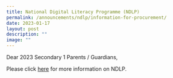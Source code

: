 ```yaml
---
title: National Digital Literacy Programme (NDLP)
permalink: /announcements/ndlp/information-for-procurement/
date: 2023-01-17
layout: post
description: ""
image: ""
---
```

Dear 2023 Secondary 1 Parents / Guardians,

Please click [here](/future-ready-learning/Overview/NDLP/) for more information on NDLP.